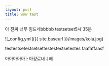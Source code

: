 ```yaml
---
layout: post
title: wow test
---
```


아 진짜 너무 힘드네bbbbb  testsetset5시 35분

![_config.yml]({{ site.baseurl }}/images/kola.jpg)


testestsetestsetsettestestestsetestes
faafaffaasf


아아아아아ㅏ아걍로내ㅕ해
